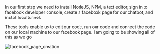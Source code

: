 In our first step we need to install NodeJS, NPM, a text editor, sign in to facebook developer console, create a facebook page for our chatbot, and install localtunnel.

These tools enable us to edit our code, run our code and connect the code on our local machine to our facebook page. 
I am going to be showing all of this as we go. 

![facebook_page_creation](Duke2016/assets/facebook_page_creation.png)